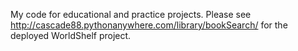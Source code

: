 My code for educational and practice projects. Please see http://cascade88.pythonanywhere.com/library/bookSearch/ for the deployed WorldShelf project.
